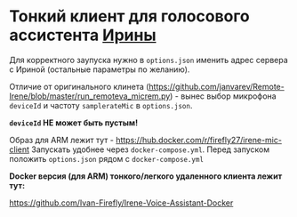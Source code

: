 # Тонкий клиент для голосового ассистента [Ирины](https://github.com/janvarev/Irene-Voice-Assistant)

Для корректного заупуска нужно в `options.json` именить адрес сервера с Ириной (остальные параметры по желанию).

Отличие от оригинального клинета (https://github.com/janvarev/Remote-Irene/blob/master/run_remoteva_micrem.py) - вынес выбор микрофона `deviceId` и частоту `samplerateMic` в `options.json`.

**`deviceId` НЕ может быть пустым!**

Образ для ARM лежит тут - https://hub.docker.com/r/firefly27/irene-mic-client
Запускать удобнее через `docker-compose.yml`. Перед запуском положить `options.json` рядом с `docker-compose.yml`


**Docker версия (для ARM) тонкого/легкого удаленного клиента лежит тут:**

https://github.com/Ivan-Firefly/Irene-Voice-Assistant-Docker

